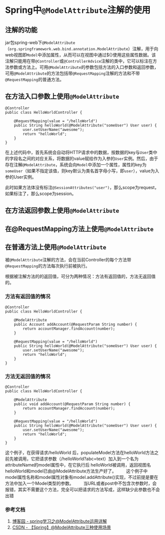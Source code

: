 # Spring中`@ModelAttribute`注解的使用

## 注解的功能
jar包spring-web下`@ModelAttribute`（`org.springframework.web.bind.annotation.ModelAttribute`）注解，用于向web视图即`Model`中添加属性，从而可以在视图中通过${}使用这些属性数据。该注解只能用在带`@Controller`或`@ControllerAdvice`注解的类中，它可以标注在方法参数或方法上。可用`@ModelAttribute`的参数包括方法的入口参数和返回参数，可用`@ModelAttribute`的方法包括带`@RequestMapping`注解的方法和不带`@RequestMapping`的普通方法。

## 在方法入口参数上使用`@ModelAttribute`
```
@Controller
public class HelloWorldController {

    @RequestMapping(value = "/helloWorld")
    public String helloWorld(@ModelAttribute("someUser") User user) {
        user.setUserName("awesome");
        return "helloWorld";
    }
}
```

在上述代码中，首先系统会自动将HTTP请求中的数据，按数据的key与`User`类中的字段名之间的对应关系，将数据的value赋给作为入参的`User`实例。然后，由于存在注解`@ModelAttribute`，系统会向`Model`中添加一个属性，属性的key为`someUser`（如果不指定该值，则key默认为类名首字母小写，即`user`），value为入参的User实例。

此时如果方法体没有标注`@SessionAttributes("user")`，那么scope为request，如果标注了，那么scope为session。

## 在方法返回参数上使用`@ModelAttribute`


## 在@RequestMapping方法上使用`@ModelAttribute`

## 在普通方法上使用`@ModelAttribute`
被`@ModelAttribute`注解的方法，会在当前Controller的每个方法带`@RequestMapping`的方法每次执行前被执行。

根据被注解方法的的返回值，可分为两种情况：方法有返回值的，方法无返回值的。

### 方法有返回值的情况
```
@Controller
public class HelloWorldController {

    @ModelAttribute 
    public Account addAccount(@RequestParam String number) { 
        return accountManager.findAccount(number); 
    } 

    @RequestMapping(value = "/helloWorld")
    public String helloWorld(@ModelAttribute("someUser") User user) {
        user.setUserName("awesome");
        return "helloWorld";
    }
}
```

### 方法无返回值的情况
```
@Controller
public class HelloWorldController {

    @ModelAttribute 
    public void addAccount(@RequestParam String number) { 
        return accountManager.findAccount(number); 
    } 

    @RequestMapping(value = "/helloWorld")
    public String helloWorld(@ModelAttribute("someUser") User user) {
        user.setUserName("awesome");
        return "helloWorld";
    }
}
```

这个例子，在获得请求/helloWorld 后，populateModel方法在helloWorld方法之前先被调用，它把请求参数（/helloWorld?abc=text）加入到一个名为attributeName的model属性中，在它执行后 helloWorld被调用，返回视图名helloWorld和model已由@ModelAttribute方法生产好了。
　　这个例子中model属性名称和model属性对象有model.addAttribute()实现，不过前提是要在方法中加入一个Model类型的参数。
　　当URL或者post中不包含次参数时，会报错，其实不需要这个方法，完全可以把请求的方法写成，这样缺少此参数也不会出错

### 参考文档
1. [博客园 - spring学习之@ModelAttribute运用详解](https://www.cnblogs.com/javaboy2018/p/8953415.html)
1. [CSDN - 【Spring】@ModelAttribute三种使用场景](https://blog.csdn.net/wxgxgp/article/details/81304570)

